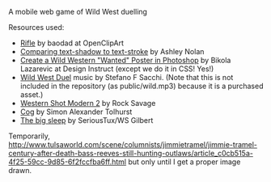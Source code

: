 A mobile web game of Wild West duelling

Resources used:

* [Rifle](https://openclipart.org/detail/170004/rifle) by baodad at OpenClipArt
* [Comparing text-shadow to text-stroke](http://codepen.io/ashleynolan/pen/pvwqEm) by Ashley Nolan
* [Create a Wild Western "Wanted" Poster in Photoshop](http://designinstruct.com/graphic-design/create-a-wild-western-wanted-poster-in-photoshop/) by Bikola Lazarevic at Design Instruct (except we do it in CSS! Yes!)
* [Wild West Duel](https://audiojungle.net/item/wild-west-duel/1360053) music by Stefano F Sacchi. (Note that this is not included in the repository (as public/wild.mp3) because it is a purchased asset.)
* [Western Shot Modern 2](https://www.freesound.org/people/Rock%20Savage/sounds/58904/) by Rock Savage
* [Cog](https://en.wikipedia.org/wiki/File:CogSimonAlexanderTolhurst.svg) by Simon Alexander Tolhurst
* [The big sleep](https://openclipart.org/detail/242417/the-big-sleep) by SeriousTux/WS Gilbert

Temporarily, http://www.tulsaworld.com/scene/columnists/jimmietramel/jimmie-tramel-century-after-death-bass-reeves-still-hunting-outlaws/article_c0cb515a-4f25-59cc-9d85-6f2fccfba6ff.html but only until I get a proper image drawn.
